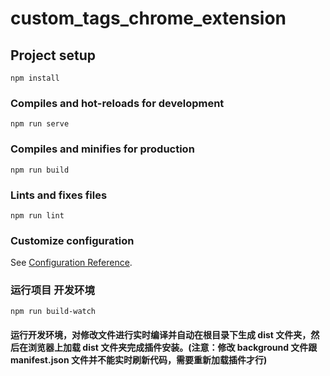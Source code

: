 # custom_tags_chrome_extension

## Project setup
```
npm install
```

### Compiles and hot-reloads for development
```
npm run serve
```

### Compiles and minifies for production
```
npm run build
```

### Lints and fixes files
```
npm run lint
```

### Customize configuration
See [Configuration Reference](https://cli.vuejs.org/config/).

### 运行项目 开发环境

```
npm run build-watch
```
#### 运行开发环境，对修改文件进行实时编译并自动在根目录下生成 dist 文件夹，然后在浏览器上加载 dist 文件夹完成插件安装。(注意：修改 background 文件跟 manifest.json 文件并不能实时刷新代码，需要重新加载插件才行)